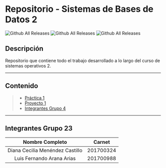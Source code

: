 <h1> <b> Repositorio - Sistemas de Bases de Datos 2 </b> </h1>

![Github All Releases](https://img.shields.io/badge/Version-1.0-green)
![Github All Releases](https://img.shields.io/badge/Curso-Sistemas%20Operativos%202-blue)
![Github All Releases](https://img.shields.io/badge/Grupo-23-red)

<h2> <b> Descripción </b> </h2>

Repositorio que contiene todo el trabajo desarrollado a lo largo del curso de sistemas operativos 2.

---

<h2> <b> Contenido </b> </h2>

> * [Práctica 1](https://github.com/LuisArana631/SistemasOperativos2/tree/master/Practica_1)
> * [Proyecto 1](https://github.com/LuisArana631/SistemasOperativos2/tree/master/Proyecto1)
> * [Integrantes Grupo 4](#Integrantes-Grupo-23)

---
<h2> <b> Integrantes Grupo 23 </b> </h2>

| Nombre Completo | Carnet |
| :----: | :----: |
| Diana Cecilia Menéndez Castillo | 201700324 |
| Luis Fernando Arana Arias | 201700988 |
